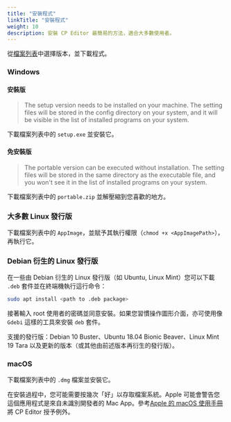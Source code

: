```yaml
---
title: "安裝程式"
linkTitle: "安裝程式"
weight: 10
description: 安裝 CP Editor 最簡易的方法，適合大多數使用者。
---
```


從[檔案列表](https://github.com/cpeditor/cpeditor/releases)中選擇版本，並下載程式。

### Windows

#### 安裝版

> The setup version needs to be installed on your machine. The setting files will be stored in the config directory on your system, and it will be visible in the list of installed programs on your system.

下載檔案列表中的 `setup.exe` 並安裝它。

#### 免安裝版

> The portable version can be executed without installation. The setting files will be stored in the same directory as the executable file, and you won't see it in the list of installed programs on your system.

下載檔案列表中的 `portable.zip` 並解壓縮到您喜歡的地方。

### 大多數 Linux 發行版

下載檔案列表中的 `AppImage`，並賦予其執行權限（`chmod +x <AppImagePath>`），再執行它。

### Debian 衍生的 Linux 發行版

在一些由 Debian 衍生的 Linux 發行版（如 Ubuntu, Linux Mint）您可以下載 `.deb` 套件並在終端機執行這行命令：

```sh
sudo apt install <path to .deb package>
```

接著輸入 root 使用者的密碼並同意安裝。如果您習慣操作圖形介面，亦可使用像 `Gdebi` 這樣的工具來安裝 `deb` 套件。

支援的發行版：Debian 10 Buster、Ubuntu 18.04 Bionic Beaver、Linux Mint 19 Tara 以及更新的版本（或其他由前述版本再衍生的發行版）。

### macOS

下載檔案列表中的 `.dmg` 檔案並安裝它。

在安裝過程中，您可能需要按幾次「好」以存取檔案系統。Apple 可能會警告您這個應用程式是來自未識別開發者的 Mac App。參考[Apple 的 macOS 使用手冊](https://support.apple.com/zh-tw/guide/mac-help/mh40616/mac)將 CP Editor 授予例外。